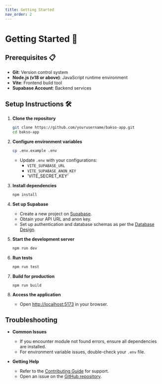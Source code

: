 ```yaml
---
title: Getting Started
nav_order: 2
---
```


# **Getting Started 🚀**

## Prerequisites 📋

- **Git**: Version control system
- **Node.js (v18 or above)**: JavaScript runtime environment
- **Vite**: Frontend build tool
- **Supabase Account**: Backend services

## Setup Instructions 🛠️

1. **Clone the repository**

   ```bash
   git clone https://github.com/yourusername/bakso-app.git
   cd bakso-app
   ```

2. **Configure environment variables**

   ```bash
   cp .env.example .env
   ```

   - Update `.env` with your configurations:
     - `VITE_SUPABASE_URL`
     - `VITE_SUPABASE_ANON_KEY`
     - 'VITE_SECRET_KEY'

3. **Install dependencies**

   ```bash
   npm install
   ```

4. **Set up Supabase**
   - Create a new project on [Supabase](https://supabase.io/).
   - Obtain your API URL and anon key.
   - Set up authentication and database schemas as per the [Database Design](/docs/database-design.md).

5. **Start the development server**

   ```bash
   npm run dev
   ```

6. **Run tests**

   ```bash
   npm run test
   ```

7. **Build for production**

   ```bash
   npm run build
   ```

8. **Access the application**
   - Open [http://localhost:5173](http://localhost:5173) in your browser.

## **Troubleshooting**

- **Common Issues**
  - If you encounter module not found errors, ensure all dependencies are installed.
  - For environment variable issues, double-check your `.env` file.

- **Getting Help**
  - Refer to the [Contributing Guide](/docs/contributing.md) for support.
  - Open an issue on the [GitHub repository](https://github.com/Stradivary/bakso-app/issues).
